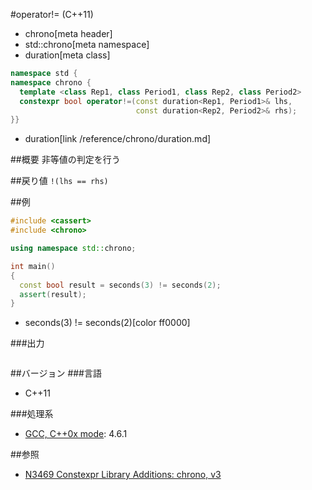 #operator!= (C++11)
* chrono[meta header]
* std::chrono[meta namespace]
* duration[meta class]

```cpp
namespace std {
namespace chrono {
  template <class Rep1, class Period1, class Rep2, class Period2>
  constexpr bool operator!=(const duration<Rep1, Period1>& lhs,
                            const duration<Rep2, Period2>& rhs);
}}
```
* duration[link /reference/chrono/duration.md]

##概要
非等値の判定を行う


##戻り値
`!(lhs == rhs)`


##例
```cpp
#include <cassert>
#include <chrono>

using namespace std::chrono;

int main()
{
  const bool result = seconds(3) != seconds(2);
  assert(result);
}
```
* seconds(3) != seconds(2)[color ff0000]

###出力
```
```

##バージョン
###言語
- C++11

###処理系
- [GCC, C++0x mode](/implementation.md#gcc): 4.6.1


##参照
- [N3469 Constexpr Library Additions: chrono, v3](http://www.open-std.org/jtc1/sc22/wg21/docs/papers/2012/n3469.html)

